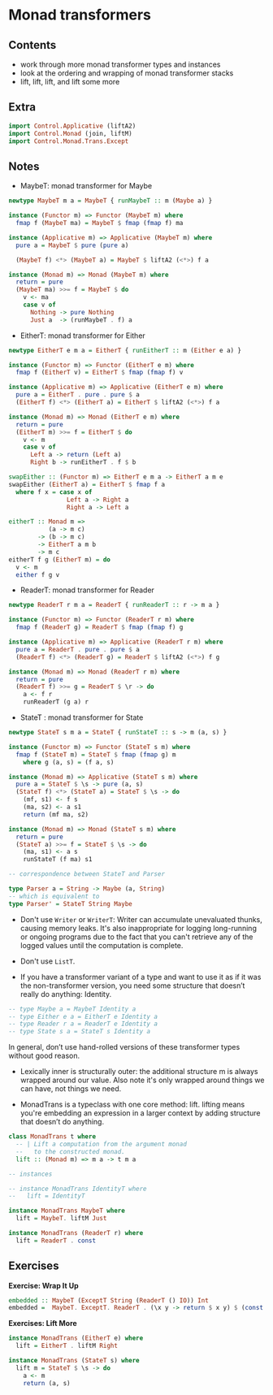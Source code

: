 Monad transformers
==================

Contents
--------

-   work through more monad transformer types and instances
-   look at the ordering and wrapping of monad transformer stacks
-   lift, lift, lift, and lift some more

Extra
-----

``` haskell
import Control.Applicative (liftA2)
import Control.Monad (join, liftM)
import Control.Monad.Trans.Except
```

Notes
-----

-   MaybeT: monad transformer for Maybe

``` haskell
newtype MaybeT m a = MaybeT { runMaybeT :: m (Maybe a) }

instance (Functor m) => Functor (MaybeT m) where
  fmap f (MaybeT ma) = MaybeT $ fmap (fmap f) ma

instance (Applicative m) => Applicative (MaybeT m) where
  pure a = MaybeT $ pure (pure a)

  (MaybeT f) <*> (MaybeT a) = MaybeT $ liftA2 (<*>) f a

instance (Monad m) => Monad (MaybeT m) where
  return = pure
  (MaybeT ma) >>= f = MaybeT $ do
    v <- ma
    case v of
      Nothing -> pure Nothing
      Just a  -> (runMaybeT . f) a
```

-   EitherT: monad transformer for Either

``` haskell
newtype EitherT e m a = EitherT { runEitherT :: m (Either e a) }

instance (Functor m) => Functor (EitherT e m) where
  fmap f (EitherT v) = EitherT $ fmap (fmap f) v

instance (Applicative m) => Applicative (EitherT e m) where
  pure a = EitherT . pure . pure $ a
  (EitherT f) <*> (EitherT a) = EitherT $ liftA2 (<*>) f a

instance (Monad m) => Monad (EitherT e m) where
  return = pure
  (EitherT m) >>= f = EitherT $ do
    v <- m
    case v of
      Left a -> return (Left a)
      Right b -> runEitherT . f $ b

swapEither :: (Functor m) => EitherT e m a -> EitherT a m e
swapEither (EitherT a) = EitherT $ fmap f a
  where f x = case x of
                Left a -> Right a
                Right a -> Left a

eitherT :: Monad m =>
           (a -> m c)
        -> (b -> m c)
        -> EitherT a m b
        -> m c
eitherT f g (EitherT m) = do
  v <- m
  either f g v
```

-   ReaderT: monad transformer for Reader

``` haskell
newtype ReaderT r m a = ReaderT { runReaderT :: r -> m a }

instance (Functor m) => Functor (ReaderT r m) where
  fmap f (ReaderT g) = ReaderT $ fmap (fmap f) g

instance (Applicative m) => Applicative (ReaderT r m) where
  pure a = ReaderT . pure . pure $ a
  (ReaderT f) <*> (ReaderT g) = ReaderT $ liftA2 (<*>) f g

instance (Monad m) => Monad (ReaderT r m) where
  return = pure
  (ReaderT f) >>= g = ReaderT $ \r -> do
    a <- f r
    runReaderT (g a) r
```

-   StateT : monad transformer for State

``` haskell
newtype StateT s m a = StateT { runStateT :: s -> m (a, s) }

instance (Functor m) => Functor (StateT s m) where
  fmap f (StateT m) = StateT $ fmap (fmap g) m
    where g (a, s) = (f a, s)

instance (Monad m) => Applicative (StateT s m) where
  pure a = StateT $ \s -> pure (a, s)
  (StateT f) <*> (StateT a) = StateT $ \s -> do
    (mf, s1) <- f s
    (ma, s2) <- a s1
    return (mf ma, s2)

instance (Monad m) => Monad (StateT s m) where
  return = pure
  (StateT a) >>= f = StateT $ \s -> do
    (ma, s1) <- a s
    runStateT (f ma) s1

-- correspondence between StateT and Parser

type Parser a = String -> Maybe (a, String)
-- which is equivalent to
type Parser' = StateT String Maybe
```

-   Don't use `Writer` or `WriterT`: Writer can accumulate unevaluated thunks, causing memory leaks. It's also inappropriate for logging long-running or ongoing programs due to the fact that you can't retrieve any of the logged values until the computation is complete.

-   Don't use `ListT`.

-   If you have a transformer variant of a type and want to use it as if it was the non-transformer version, you need some structure that doesn’t really do anything: Identity.

``` haskell
-- type Maybe a = MaybeT Identity a
-- type Either e a = EitherT e Identity a
-- type Reader r a = ReaderT e Identity a
-- type State s a = StateT s Identity a
```

In general, don’t use hand-rolled versions of these transformer types without good reason.

-   Lexically inner is structurally outer: the additional structure m is always wrapped around our value. Also note it's only wrapped around things we can have, not things we need.

-   MonadTrans is a typeclass with one core method: lift. lifting means you're embedding an expression in a larger context by adding structure that doesn’t do anything.

``` haskell
class MonadTrans t where
  -- | Lift a computation from the argument monad
  --   to the constructed monad.
  lift :: (Monad m) => m a -> t m a

-- instances

-- instance MonadTrans IdentityT where
--   lift = IdentityT

instance MonadTrans MaybeT where
  lift = MaybeT. liftM Just

instance MonadTrans (ReaderT r) where
  lift = ReaderT . const
```

Exercises
---------

**Exercise: Wrap It Up**

``` haskell
embedded :: MaybeT (ExceptT String (ReaderT () IO)) Int
embedded =  MaybeT. ExceptT. ReaderT . (\x y -> return $ x y) $ (const (Right (Just 1)))
```

**Exercises: Lift More**

``` haskell
instance MonadTrans (EitherT e) where
  lift = EitherT . liftM Right

instance MonadTrans (StateT s) where
  lift m = StateT $ \s -> do
    a <- m
    return (a, s)
```
